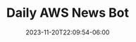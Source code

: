 ---
date: 2023-11-20T22:09:54-06:00
title: "Daily AWS News Bot"
externalUrl: https://x.com/dailyawsnews
---